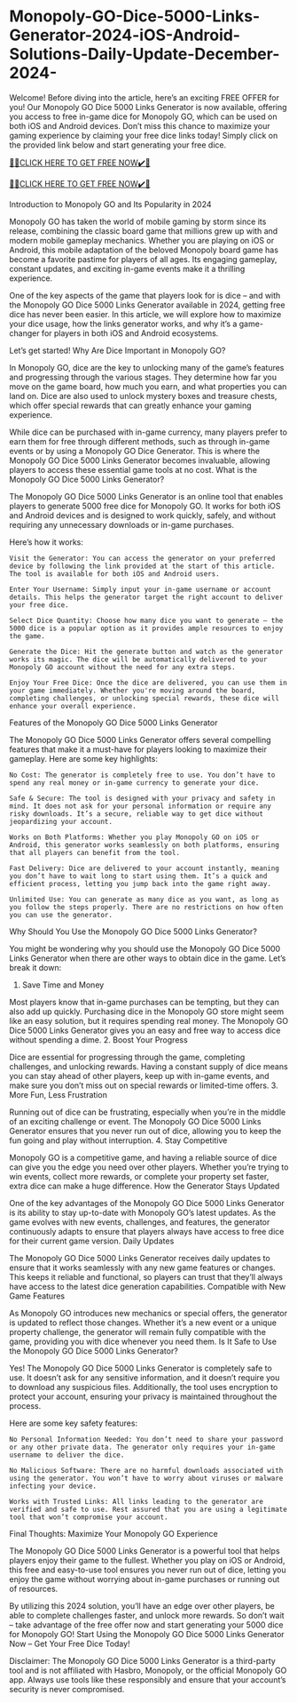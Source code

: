 # Monopoly-GO-Dice-5000-Links-Generator-2024-iOS-Android-Solutions-Daily-Update-December-2024-
Welcome! Before diving into the article, here’s an exciting FREE OFFER for you! Our Monopoly GO Dice 5000 Links Generator is now available, offering you access to free in-game dice for Monopoly GO, which can be used on both iOS and Android devices. Don’t miss this chance to maximize your gaming experience by claiming your free dice links today! Simply click on the provided link below and start generating your free dice.

[🎁🎁CLICK HERE TO GET FREE NOW✔️🎁](https://www.footlogix.com/Footlogix/media/Before-and-After/allgiftrafisarkar.html)

[🎁🎁CLICK HERE TO GET FREE NOW✔️🎁](https://www.footlogix.com/Footlogix/media/Before-and-After/allgiftrafisarkar.html)

Introduction to Monopoly GO and Its Popularity in 2024

Monopoly GO has taken the world of mobile gaming by storm since its release, combining the classic board game that millions grew up with and modern mobile gameplay mechanics. Whether you are playing on iOS or Android, this mobile adaptation of the beloved Monopoly board game has become a favorite pastime for players of all ages. Its engaging gameplay, constant updates, and exciting in-game events make it a thrilling experience.

One of the key aspects of the game that players look for is dice – and with the Monopoly GO Dice 5000 Links Generator available in 2024, getting free dice has never been easier. In this article, we will explore how to maximize your dice usage, how the links generator works, and why it’s a game-changer for players in both iOS and Android ecosystems.

Let’s get started!
Why Are Dice Important in Monopoly GO?

In Monopoly GO, dice are the key to unlocking many of the game’s features and progressing through the various stages. They determine how far you move on the game board, how much you earn, and what properties you can land on. Dice are also used to unlock mystery boxes and treasure chests, which offer special rewards that can greatly enhance your gaming experience.

While dice can be purchased with in-game currency, many players prefer to earn them for free through different methods, such as through in-game events or by using a Monopoly GO Dice Generator. This is where the Monopoly GO Dice 5000 Links Generator becomes invaluable, allowing players to access these essential game tools at no cost.
What is the Monopoly GO Dice 5000 Links Generator?

The Monopoly GO Dice 5000 Links Generator is an online tool that enables players to generate 5000 free dice for Monopoly GO. It works for both iOS and Android devices and is designed to work quickly, safely, and without requiring any unnecessary downloads or in-game purchases.

Here’s how it works:

    Visit the Generator: You can access the generator on your preferred device by following the link provided at the start of this article. The tool is available for both iOS and Android users.

    Enter Your Username: Simply input your in-game username or account details. This helps the generator target the right account to deliver your free dice.

    Select Dice Quantity: Choose how many dice you want to generate – the 5000 dice is a popular option as it provides ample resources to enjoy the game.

    Generate the Dice: Hit the generate button and watch as the generator works its magic. The dice will be automatically delivered to your Monopoly GO account without the need for any extra steps.

    Enjoy Your Free Dice: Once the dice are delivered, you can use them in your game immediately. Whether you're moving around the board, completing challenges, or unlocking special rewards, these dice will enhance your overall experience.

Features of the Monopoly GO Dice 5000 Links Generator

The Monopoly GO Dice 5000 Links Generator offers several compelling features that make it a must-have for players looking to maximize their gameplay. Here are some key highlights:

    No Cost: The generator is completely free to use. You don’t have to spend any real money or in-game currency to generate your dice.

    Safe & Secure: The tool is designed with your privacy and safety in mind. It does not ask for your personal information or require any risky downloads. It’s a secure, reliable way to get dice without jeopardizing your account.

    Works on Both Platforms: Whether you play Monopoly GO on iOS or Android, this generator works seamlessly on both platforms, ensuring that all players can benefit from the tool.

    Fast Delivery: Dice are delivered to your account instantly, meaning you don’t have to wait long to start using them. It’s a quick and efficient process, letting you jump back into the game right away.

    Unlimited Use: You can generate as many dice as you want, as long as you follow the steps properly. There are no restrictions on how often you can use the generator.

Why Should You Use the Monopoly GO Dice 5000 Links Generator?

You might be wondering why you should use the Monopoly GO Dice 5000 Links Generator when there are other ways to obtain dice in the game. Let’s break it down:
1. Save Time and Money

Most players know that in-game purchases can be tempting, but they can also add up quickly. Purchasing dice in the Monopoly GO store might seem like an easy solution, but it requires spending real money. The Monopoly GO Dice 5000 Links Generator gives you an easy and free way to access dice without spending a dime.
2. Boost Your Progress

Dice are essential for progressing through the game, completing challenges, and unlocking rewards. Having a constant supply of dice means you can stay ahead of other players, keep up with in-game events, and make sure you don’t miss out on special rewards or limited-time offers.
3. More Fun, Less Frustration

Running out of dice can be frustrating, especially when you’re in the middle of an exciting challenge or event. The Monopoly GO Dice 5000 Links Generator ensures that you never run out of dice, allowing you to keep the fun going and play without interruption.
4. Stay Competitive

Monopoly GO is a competitive game, and having a reliable source of dice can give you the edge you need over other players. Whether you’re trying to win events, collect more rewards, or complete your property set faster, extra dice can make a huge difference.
How the Generator Stays Updated

One of the key advantages of the Monopoly GO Dice 5000 Links Generator is its ability to stay up-to-date with Monopoly GO’s latest updates. As the game evolves with new events, challenges, and features, the generator continuously adapts to ensure that players always have access to free dice for their current game version.
Daily Updates

The Monopoly GO Dice 5000 Links Generator receives daily updates to ensure that it works seamlessly with any new game features or changes. This keeps it reliable and functional, so players can trust that they’ll always have access to the latest dice generation capabilities.
Compatible with New Game Features

As Monopoly GO introduces new mechanics or special offers, the generator is updated to reflect those changes. Whether it’s a new event or a unique property challenge, the generator will remain fully compatible with the game, providing you with dice whenever you need them.
Is It Safe to Use the Monopoly GO Dice 5000 Links Generator?

Yes! The Monopoly GO Dice 5000 Links Generator is completely safe to use. It doesn’t ask for any sensitive information, and it doesn’t require you to download any suspicious files. Additionally, the tool uses encryption to protect your account, ensuring your privacy is maintained throughout the process.

Here are some key safety features:

    No Personal Information Needed: You don’t need to share your password or any other private data. The generator only requires your in-game username to deliver the dice.

    No Malicious Software: There are no harmful downloads associated with using the generator. You won’t have to worry about viruses or malware infecting your device.

    Works with Trusted Links: All links leading to the generator are verified and safe to use. Rest assured that you are using a legitimate tool that won’t compromise your account.

Final Thoughts: Maximize Your Monopoly GO Experience

The Monopoly GO Dice 5000 Links Generator is a powerful tool that helps players enjoy their game to the fullest. Whether you play on iOS or Android, this free and easy-to-use tool ensures you never run out of dice, letting you enjoy the game without worrying about in-game purchases or running out of resources.

By utilizing this 2024 solution, you’ll have an edge over other players, be able to complete challenges faster, and unlock more rewards. So don’t wait – take advantage of the free offer now and start generating your 5000 dice for Monopoly GO!
Start Using the Monopoly GO Dice 5000 Links Generator Now – Get Your Free Dice Today!

Disclaimer: The Monopoly GO Dice 5000 Links Generator is a third-party tool and is not affiliated with Hasbro, Monopoly, or the official Monopoly GO app. Always use tools like these responsibly and ensure that your account’s security is never compromised.
